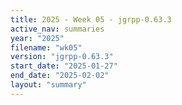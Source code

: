 ```yaml
---
title: 2025 - Week 05 - jgrpp-0.63.3
active_nav: summaries
year: "2025"
filename: "wk05"
version: "jgrpp-0.63.3"
start_date: "2025-01-27"
end_date: "2025-02-02"
layout: "summary"
---
```

